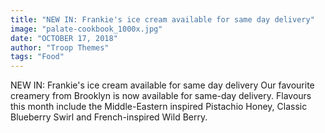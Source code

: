 ```yaml
---
title: "NEW IN: Frankie's ice cream available for same day delivery"
image: "palate-cookbook_1000x.jpg"
date: "OCTOBER 17, 2018"
author: "Troop Themes"
tags: "Food"
---
```


NEW IN: Frankie's ice cream available for same day delivery
Our favourite creamery from Brooklyn is now available for same-day delivery. Flavours this month include the Middle-Eastern inspired Pistachio Honey, Classic Blueberry Swirl and French-inspired Wild Berry. 